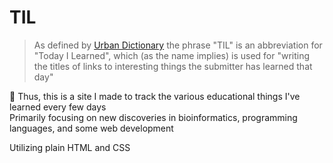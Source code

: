 # TIL
> As defined by [Urban Dictionary](https://www.urbandictionary.com/define.php?term=TIL) the phrase "TIL" is an abbreviation for "Today I Learned", which (as the name implies) is used for "writing the titles of links to interesting things the submitter has learned that day"

🧠 Thus, this is a site I made to track the various educational things I've learned every few days 
    <br>
    Primarily focusing on new discoveries in bioinformatics, programming languages, and some web development

Utilizing plain HTML and CSS 
